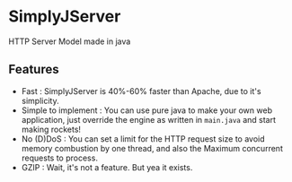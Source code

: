# SimplyJServer
HTTP Server Model made in java

## Features
* Fast : SimplyJServer is 40%-60% faster than Apache, due to it's simplicity.
* Simple to implement : You can use pure java to make your own web application, just override the engine as written in `main.java` and start making rockets!
* No (D)DoS : You can set a limit for the HTTP request size to avoid memory combustion by one thread, and also the Maximum concurrent requests to process.
* GZIP : Wait, it's not a feature. But yea it exists.
